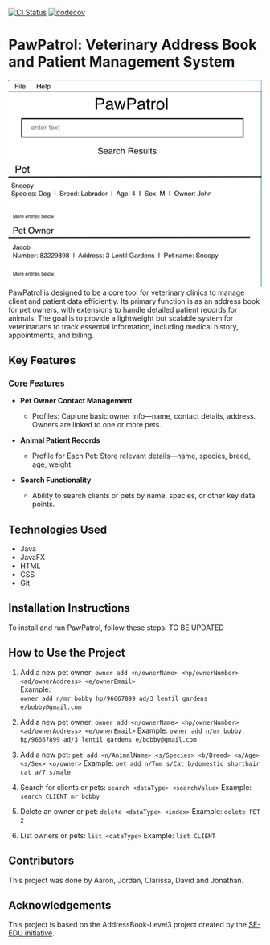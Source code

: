 [![CI Status](https://github.com/se-edu/addressbook-level3/workflows/Java%20CI/badge.svg)](https://github.com/se-edu/addressbook-level3/actions) [![codecov](https://codecov.io/gh/AY2425S1-CS2103T-T13-3/tp/graph/badge.svg?token=L39TRCVDDB)](https://codecov.io/gh/AY2425S1-CS2103T-T13-3/tp)

# PawPatrol: Veterinary Address Book and Patient Management System

![Ui](docs/images/Ui.png)  
PawPatrol is designed to be a core tool for veterinary clinics to manage client and patient data efficiently. Its
primary function is as an address book for pet owners, with extensions to handle detailed patient records for animals.
The goal is to provide a lightweight but scalable system for veterinarians to track essential information, including
medical history, appointments, and billing.

## Key Features

### Core Features

- **Pet Owner Contact Management**
    - Profiles: Capture basic owner info—name, contact details, address. Owners are linked to one or more pets.

- **Animal Patient Records**
    - Profile for Each Pet: Store relevant details—name, species, breed, age, weight.

- **Search Functionality**
    - Ability to search clients or pets by name, species, or other key data points.

## Technologies Used

- Java
- JavaFX
- HTML
- CSS
- Git

## Installation Instructions

To install and run PawPatrol, follow these steps:
TO BE UPDATED

## How to Use the Project

1. Add a new pet owner: `owner add <n/ownerName> <hp/ownerNumber> <ad/ownerAddress> <e/ownerEmail>`  
   Example:  
   ```owner add n/mr bobby hp/96667899 ad/3 lentil gardens e/bobby@gmail.com```

1. Add a new pet owner: `owner add <n/ownerName> <hp/ownerNumber> <ad/ownerAddress> <e/ownerEmail>`
   Example:
   `owner add n/mr bobby hp/96667899 ad/3 lentil gardens e/bobby@gmail.com`

2. Add a new pet: `pet add <n/AnimalName> <s/Species> <b/Breed> <a/Age> <s/Sex> <o/owner>`
   Example:
   `pet add n/Tom s/Cat b/domestic shorthair cat a/7 s/male`

3. Search for clients or pets: `search <dataType> <searchValue>`
   Example:
   `search CLIENT mr bobby`

4. Delete an owner or pet: `delete <dataType> <index>`
   Example:
   `delete PET 2`

5. List owners or pets: `list <dataType>`
   Example:
   `list CLIENT`

## Contributors

This project was done by Aaron, Jordan, Clarissa, David and Jonathan.

## Acknowledgements

This project is based on the AddressBook-Level3 project created by the [SE-EDU initiative](https://se-education.org).
